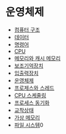 # 운영체제

* [컴퓨터 구조](./01_컴퓨터_구조/컴퓨터_구조.md)
* [데이터]()
* [명령어]()
* [CPU]()
* [메모리와 캐시 메모리]()
* [보조기억장치]()
* [입출력장치]()
* [운영체제]()
* [프로제스와 스레드]()
* [CPU 스케줄링]()
* [프로세스 동기화]()
* [교착상태]()
* [가상 메모리]()
* [파일 시스템]()0